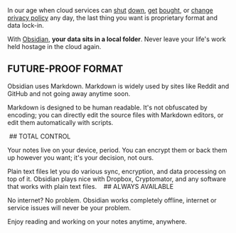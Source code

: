 In our age when cloud services can [shut](https://techcrunch.com/2013/07/31/evernote-competitor-catch-com-shuts-down-its-note-taking-apps-company-heading-in-different-direction/) [down](https://www.theverge.com/2014/5/22/5741602/one-time-evernote-pinterest-rival-springpad-to-close-its-doors), [get](https://gadgets.ndtv.com/apps/news/microsoft-to-do-new-features-wunderlist-shuts-down-2224833) [bought](https://www.theverge.com/2012/3/12/2865638/twitter-acquires-posterous-blogging-platform), or [change privacy policy](https://techcrunch.com/2016/12/14/evernotes-new-privacy-policy-allows-employees-to-read-your-notes/) any day, the last thing you want is proprietary format and data lock-in.

With [Obsidian](https://obsidian.md/), **your data sits in a local folder**. Never leave your life's work held hostage in the cloud again.

## FUTURE-PROOF FORMAT

Obsidian uses Markdown. Markdown is widely used by sites like Reddit and GitHub and not going away anytime soon.

Markdown is designed to be human readable. It's not obfuscated by encoding; you can directly edit the source files with Markdown editors, or edit them automatically with scripts.

 ## TOTAL CONTROL

Your notes live on your device, period. You can encrypt them or back them up however you want; it's your decision, not ours.

Plain text files let you do various sync, encryption, and data processing on top of it. Obsidian plays nice with Dropbox, Cryptomator, and any software that works with plain text files.
 
 ## ALWAYS AVAILABLE

No internet? No problem. Obsidian works completely offline, internet or service issues will never be your problem.

Enjoy reading and working on your notes anytime, anywhere.